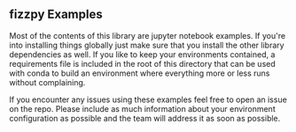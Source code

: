 ## fizzpy Examples

Most of the contents of this library are jupyter notebook examples. If you're into
installing things globally just make sure that you install the other library dependencies
as well. If you like to keep your environments contained, a requirements file is included 
in the root of this directory that can be used with conda to build an environment where
everything more or less runs without complaining.

If you encounter any issues using these examples feel free to open an issue on the repo. 
Please include as much information about your environment configuration as possible and 
the team will address it as soon as possible.
